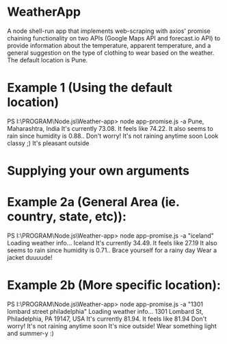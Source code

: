 # WeatherApp
A node shell-run app that implements web-scraping with axios' promise chaining functionality on two APIs (Google Maps API and forecast.io API) to provide information about the temperature, apparent temperature, and a general suggestion on the type of clothing to wear based on the weather. The default location is Pune.

# Example 1 (Using the default location)
PS I:\PROGRAM\Node.js\Weather-app> node app-promise.js  -a
Pune, Maharashtra, India
It's currently 73.08. It feels like 74.22.
It also seems to rain since humidity is 0.88..
Don't worry! It's not raining anytime soon
Look classy ;) It's pleasant outside

# Supplying your own arguments

# Example 2a (General Area (ie. country, state, etc)):
PS I:\PROGRAM\Node.js\Weather-app> node app-promise.js  -a "iceland" 
Loading weather info... 
Iceland 
It's currently 34.49. It feels like 27.19
It also seems to rain since humidity is 0.71..
Brace yourself for a rainy day
Wear a jacket duuuude!

# Example 2b (More specific location):

PS I:\PROGRAM\Node.js\Weather-app> node app-promise.js  -a "1301 lombard street philadelphia" 
Loading weather info... 
1301 Lombard St, Philadelphia, PA 19147, USA 
It's currently 81.94. It feels like 81.94
Don't worry! It's not raining anytime soon
It's nice outside! Wear something light and summer-y :)
